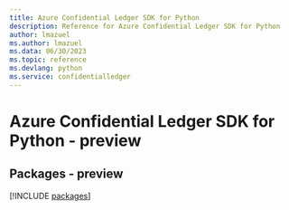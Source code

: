 ```yaml
---
title: Azure Confidential Ledger SDK for Python
description: Reference for Azure Confidential Ledger SDK for Python
author: lmazuel
ms.author: lmazuel
ms.data: 06/30/2023
ms.topic: reference
ms.devlang: python
ms.service: confidentialledger
---
```

# Azure Confidential Ledger SDK for Python - preview
## Packages - preview
[!INCLUDE [packages](confidential-ledger-index.md)]